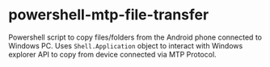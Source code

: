 # powershell-mtp-file-transfer
Powershell script to copy files/folders from the Android phone connected to Windows PC.
Uses `Shell.Application` object to interact with Windows explorer API to copy from device connected via MTP Protocol.
